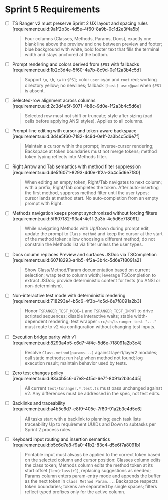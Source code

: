 # Sprint 5 Requirements

- [ ] TS Ranger v2 must preserve Sprint 2 UX layout and spacing rules  
  [requirement:uuid:9a1f2b3c-4d5e-4f60-8a9b-0c1d2e3f4a5b]
  > Four columns (Classes, Methods, Params, Docs), exactly one blank line above the preview and one between preview and footer; blue background with white, bold footer text that fills the terminal width and stays anchored at the bottom.

- [ ] Prompt rendering and colors derived from `$PS1` with fallbacks  
  [requirement:uuid:1b2c3d4e-5f60-4a7b-8c9d-0e1f2a3b4c5d]
  > Support `\u`, `\h`, `\w` in `$PS1`; color `user` cyan and `root` red; working directory yellow; no newlines; fallback `[host] user@pwd` when `$PS1` is absent.

- [ ] Selected-row alignment across columns  
  [requirement:uuid:2c3d4e5f-6071-4b8c-9d0e-1f2a3b4c5d6e]
  > Selected row must not shift or truncate; style after sizing (pad cells before applying ANSI styles). Applies to all columns.

- [ ] Prompt-line editing with cursor and token-aware backspace  
  [requirement:uuid:3d4e5f60-7182-4c9d-0e1f-2a3b4c5d6e7f]
  > Maintain a cursor within the prompt; inverse-cursor rendering; Backspace at token boundaries must not merge tokens; method token typing reflects into Methods filter.

- [ ] Right Arrow and Tab semantics with method filter suppression  
  [requirement:uuid:4e5f6071-8293-4d0e-1f2a-3b4c5d6e7f80]
  > When editing an empty token, Right/Tab navigates to next column; with a prefix, Right/Tab completes the token. After auto-inserting the first method, suppress method filter until the user types; cursor lands at method start. No auto-completion from an empty prompt with Right.

- [ ] Methods navigation keeps prompt synchronized without forcing filters  
  [requirement:uuid:5f607182-93a4-4e1f-2a3b-4c5d6e7f8091]
  > While navigating Methods with Up/Down during prompt edit, update the prompt to `Class method` and keep the cursor at the start of the method token; allow choosing a different method; do not constrain the Methods list via filter unless the user types.

- [ ] Docs column replaces Preview and surfaces JSDoc via TSCompletion  
  [requirement:uuid:60718293-a4b5-4f2a-3b4c-5d6e7f8091a2]
  > Show Class/Method/Param documentation based on current selection; wrap text to column width; leverage TSCompletion to extract JSDoc; provide deterministic content for tests (no ANSI or non-determinism).

- [ ] Non-interactive test mode with deterministic rendering  
  [requirement:uuid:718293a4-b5c6-4f3b-4c5d-6e7f8091a2b3]
  > Honor `TSRANGER_TEST_MODE=1` and `TSRANGER_TEST_INPUT` to drive scripted sequences; disable interactive waits; stable width-dependent rendering; test wrapper `src/sh/tsranger test "..."` must route to v2 via configuration without changing test inputs.

- [ ] Execution bridge parity with v1  
  [requirement:uuid:8293a4b5-c6d7-4f4c-5d6e-7f8091a2b3c4]
  > Resolve `Class.method(params...)` against layer1/layer2 modules; call static methods; run `help` when method not found; log execution result; maintain behavior used by tests.

- [ ] Zero test changes policy  
  [requirement:uuid:93a4b5c6-d7e8-4f5d-6e7f-8091a2b3c4d5]
  > All current `test/tsranger.*.test.ts` must pass unchanged against v2. Any differences must be addressed in the spec, not test edits.

- [ ] Backlinks and traceability  
  [requirement:uuid:a4b5c6d7-e8f9-405e-7f80-91a2b3c4d5e6]
  > All tasks start with a backlink to planning; each task lists traceability Up to requirement UUIDs and Down to subtasks per Sprint 2 process rules.

- [ ] Keyboard input routing and insertion semantics  
  [requirement:uuid:b5c6d7e8-f9a0-41b2-83c4-d5e6f7a8091b]
  > Printable input must always be applied to the correct token based on the selected column and cursor position: Classes column edits the class token; Methods column edits the method token at its start offset (`len(class)+1`), replacing suggestions as needed; Params column enters param-entry mode and appends the buffer as the next token in `Class Method Param...`. Backspace respects token boundaries; tokens are separated by single spaces; filters reflect typed prefixes only for the active column.